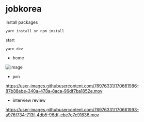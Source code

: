 # jobkorea

install packages
```
yarn install or npm install
```

start
```
yarn dev
```
- home

![image](https://user-images.githubusercontent.com/76976331/170662862-3193425a-1e43-452c-8093-7c94423f1a1d.png)

- join

https://user-images.githubusercontent.com/76976331/170661986-87b88abe-340a-478a-8aca-96df7ba1852e.mov


- interview review

https://user-images.githubusercontent.com/76976331/170661993-a976f734-713f-4db5-96df-ebe7c7c91636.mov

